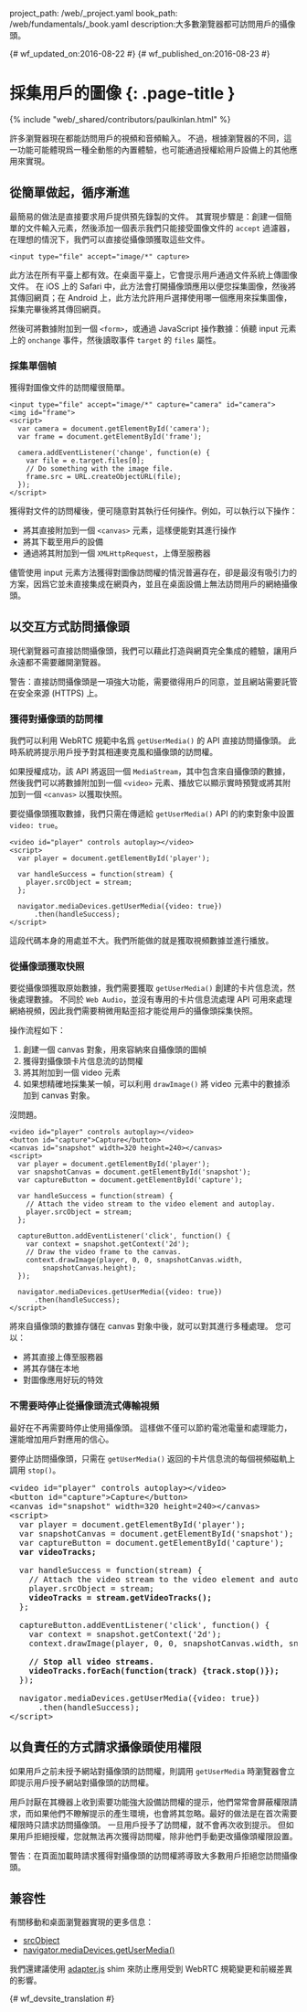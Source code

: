 project_path: /web/_project.yaml
book_path: /web/fundamentals/_book.yaml
description:大多數瀏覽器都可訪問用戶的攝像頭。

{# wf_updated_on:2016-08-22 #}
{# wf_published_on:2016-08-23 #}

# 採集用戶的圖像 {: .page-title }

{% include "web/_shared/contributors/paulkinlan.html" %}

許多瀏覽器現在都能訪問用戶的視頻和音頻輸入。
不過，根據瀏覽器的不同，這一功能可能體現爲一種全動態的內置體驗，也可能通過授權給用戶設備上的其他應用來實現。


## 從簡單做起，循序漸進

最簡易的做法是直接要求用戶提供預先錄製的文件。
其實現步驟是：創建一個簡單的文件輸入元素，然後添加一個表示我們只能接受圖像文件的 `accept` 過濾器，在理想的情況下，我們可以直接從攝像頭獲取這些文件。



    <input type="file" accept="image/*" capture>

此方法在所有平臺上都有效。在桌面平臺上，它會提示用戶通過文件系統上傳圖像文件。
在 iOS 上的 Safari 中，此方法會打開攝像頭應用以便您採集圖像，然後將其傳回網頁；在 Android 上，此方法允許用戶選擇使用哪一個應用來採集圖像，採集完畢後將其傳回網頁。





然後可將數據附加到一個 `<form>`，或通過 JavaScript 操作數據：偵聽 input 元素上的 `onchange` 事件，然後讀取事件 `target` 的 `files` 屬性。



### 採集單個幀

獲得對圖像文件的訪問權很簡單。

    <input type="file" accept="image/*" capture="camera" id="camera">
    <img id="frame">
    <script>
      var camera = document.getElementById('camera');
      var frame = document.getElementById('frame');

      camera.addEventListener('change', function(e) {
        var file = e.target.files[0]; 
        // Do something with the image file.
        frame.src = URL.createObjectURL(file);
      });
    </script>

獲得對文件的訪問權後，便可隨意對其執行任何操作。例如，可以執行以下操作：


* 將其直接附加到一個 `<canvas>` 元素，這樣便能對其進行操作
* 將其下載至用戶的設備
* 通過將其附加到一個 `XMLHttpRequest`，上傳至服務器 

儘管使用 input 元素方法獲得對圖像訪問權的情況普遍存在，卻是最沒有吸引力的方案，因爲它並未直接集成在網頁內，並且在桌面設備上無法訪問用戶的網絡攝像頭。



## 以交互方式訪問攝像頭

現代瀏覽器可直接訪問攝像頭，我們可以藉此打造與網頁完全集成的體驗，讓用戶永遠都不需要離開瀏覽器。



警告：直接訪問攝像頭是一項強大功能，需要徵得用戶的同意，並且網站需要託管在安全來源 (HTTPS) 上。


### 獲得對攝像頭的訪問權

我們可以利用 WebRTC 規範中名爲 `getUserMedia()` 的 API 直接訪問攝像頭。
此時系統將提示用戶授予對其相連麥克風和攝像頭的訪問權。


如果授權成功，該 API 將返回一個 `MediaStream`，其中包含來自攝像頭的數據，然後我們可以將數據附加到一個 `<video>` 元素、播放它以顯示實時預覽或將其附加到一個 `<canvas>` 以獲取快照。




要從攝像頭獲取數據，我們只需在傳遞給 `getUserMedia()` API 的約束對象中設置 `video: true`。


    <video id="player" controls autoplay></video>
    <script>  
      var player = document.getElementById('player');

      var handleSuccess = function(stream) {
        player.srcObject = stream;
      };

      navigator.mediaDevices.getUserMedia({video: true})
          .then(handleSuccess);
    </script>

這段代碼本身的用處並不大。我們所能做的就是獲取視頻數據並進行播放。


### 從攝像頭獲取快照

要從攝像頭獲取原始數據，我們需要獲取 `getUserMedia()` 創建的卡片信息流，然後處理數據。
不同於 `Web Audio`，並沒有專用的卡片信息流處理 API 可用來處理網絡視頻，因此我們需要稍微用點歪招才能從用戶的攝像頭採集快照。



操作流程如下：

1. 創建一個 canvas 對象，用來容納來自攝像頭的圖幀
2. 獲得對攝像頭卡片信息流的訪問權
3. 將其附加到一個 video 元素
4. 如果想精確地採集某一幀，可以利用 `drawImage()` 將 video 元素中的數據添加到 canvas 對象。


沒問題。

    <video id="player" controls autoplay></video>
    <button id="capture">Capture</button>
    <canvas id="snapshot" width=320 height=240></canvas>
    <script>
      var player = document.getElementById('player'); 
      var snapshotCanvas = document.getElementById('snapshot');
      var captureButton = document.getElementById('capture');

      var handleSuccess = function(stream) {
        // Attach the video stream to the video element and autoplay.
        player.srcObject = stream;
      };

      captureButton.addEventListener('click', function() {
        var context = snapshot.getContext('2d');
        // Draw the video frame to the canvas.
        context.drawImage(player, 0, 0, snapshotCanvas.width, 
            snapshotCanvas.height);
      });

      navigator.mediaDevices.getUserMedia({video: true})
          .then(handleSuccess);
    </script>

將來自攝像頭的數據存儲在 canvas 對象中後，就可以對其進行多種處理。
您可以： 

* 將其直接上傳至服務器
* 將其存儲在本地
* 對圖像應用好玩的特效

### 不需要時停止從攝像頭流式傳輸視頻

最好在不再需要時停止使用攝像頭。
這樣做不僅可以節約電池電量和處理能力，還能增加用戶對應用的信心。


要停止訪問攝像頭，只需在 `getUserMedia()` 返回的卡片信息流的每個視頻磁軌上調用 `stop()`。


<pre class="prettyprint">
&lt;video id="player" controls autoplay>&lt;/video>
&lt;button id="capture">Capture&lt;/button>
&lt;canvas id="snapshot" width=320 height=240>&lt;/canvas>
&lt;script>
  var player = document.getElementById('player'); 
  var snapshotCanvas = document.getElementById('snapshot');
  var captureButton = document.getElementById('capture');
  <strong>var videoTracks;</strong>

  var handleSuccess = function(stream) {
    // Attach the video stream to the video element and autoplay.
    player.srcObject = stream;
    <strong>videoTracks = stream.getVideoTracks();</strong>
  };

  captureButton.addEventListener('click', function() {
    var context = snapshot.getContext('2d');
    context.drawImage(player, 0, 0, snapshotCanvas.width, snapshotCanvas.height);

    <strong>// Stop all video streams.
    videoTracks.forEach(function(track) {track.stop()});</strong>
  });

  navigator.mediaDevices.getUserMedia({video: true})
      .then(handleSuccess);
&lt;/script>
</pre>

## 以負責任的方式請求攝像頭使用權限

如果用戶之前未授予網站對攝像頭的訪問權，則調用 `getUserMedia` 時瀏覽器會立即提示用戶授予網站對攝像頭的訪問權。

 

用戶討厭在其機器上收到索要功能強大設備訪問權的提示，他們常常會屏蔽權限請求，而如果他們不瞭解提示的產生環境，也會將其忽略。最好的做法是在首次需要權限時只請求訪問攝像頭。
一旦用戶授予了訪問權，就不會再次收到提示。
但如果用戶拒絕授權，您就無法再次獲得訪問權，除非他們手動更改攝像頭權限設置。



警告：在頁面加載時請求獲得對攝像頭的訪問權將導致大多數用戶拒絕您訪問攝像頭。


## 兼容性

有關移動和桌面瀏覽器實現的更多信息：
* [srcObject](https://www.chromestatus.com/feature/5989005896187904)
* [navigator.mediaDevices.getUserMedia()](https://www.chromestatus.com/features/5755699816562688)

我們還建議使用 [adapter.js](https://github.com/webrtc/adapter) shim 來防止應用受到 WebRTC 規範變更和前綴差異的影響。


{# wf_devsite_translation #}
